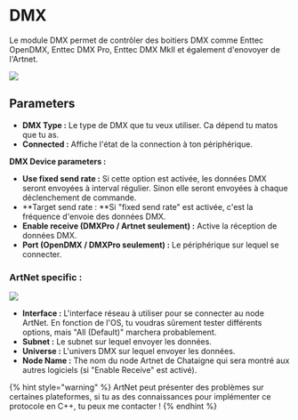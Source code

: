 # DMX

Le module DMX permet de contrôler des boitiers DMX comme Enttec OpenDMX, Enttec DMX Pro, Enttec DMX MkII et également d'enovoyer de l'Artnet.

![](../../.gitbook/assets/dmx.png)

## Parameters

* **DMX Type :** Le type de DMX que tu veux utiliser. Ca dépend tu matos que tu as.
* **Connected :** Affiche l'état de la connection à ton périphérique.

**DMX Device parameters :**

* **Use fixed send rate :** Si cette option est activée, les données DMX seront envoyées à interval régulier. Sinon elle seront envoyées à chaque déclenchement de commande.
* **Target send rate : **Si "fixed send rate" est activée, c'est la fréquence d'envoie des données DMX.
* **Enable receive (DMXPro / Artnet seulement) :** Active la réception de données DMX.
* **Port (OpenDMX / DMXPro seulement) :** Le périphérique sur lequel se connecter.

### ArtNet specific :

![](../../.gitbook/assets/artnet.png)

* **Interface :** L'interface réseau à utiliser pour se connecter au node ArtNet. En fonction de l'OS, tu voudras sûrement tester différents options, mais "All (Default)" marchera probablement.
* **Subnet :** Le subnet sur lequel envoyer les données.
* **Universe :** L'univers DMX sur lequel envoyer les données.
* **Node Name :** The nom du node Artnet de Chataigne qui sera montré aux autres logiciels (si "Enable Receive" est activé).

{% hint style="warning" %}
ArtNet peut présenter des problèmes sur certaines plateformes, si tu as des connaissances pour implémenter ce protocole en C++, tu peux me contacter !
{% endhint %}

